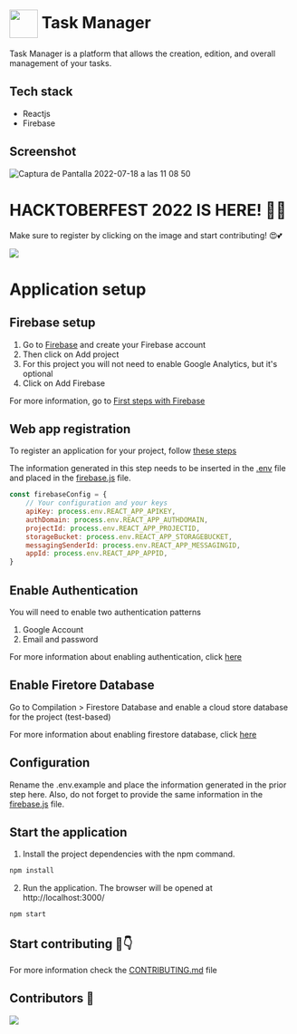 # <img align="center" width="50"  src="https://user-images.githubusercontent.com/100128850/179488136-2ed274ee-b2ef-4187-a155-ab813bf6e8fb.png"> Task Manager

Task Manager is a platform that allows the creation, edition, and overall management of your tasks.

## Tech stack

-   Reactjs
-   Firebase

## Screenshot

![Captura de Pantalla 2022-07-18 a las 11 08 50](https://user-images.githubusercontent.com/100128850/181705280-922a9dcf-9766-452b-832a-6510092a2766.png)

# HACKTOBERFEST 2022 IS HERE! 🌈🧨

Make sure to register by clicking on the image and start contributing! 😍💕

<a href ="https://hacktoberfest.com/"><img align="center" src="https://user-images.githubusercontent.com/100128850/200891792-6c88e81b-ac5c-4b8b-b819-1c229fea8186.jpeg"></img></a>

# Application setup

## Firebase setup

1. Go to [Firebase](https://firebase.google.com/) and create your Firebase account
2. Then click on Add project
3. For this project you will not need to enable Google Analytics, but it's optional
4. Click on Add Firebase

For more information, go to [First steps with Firebase](https://cloud.google.com/firestore/docs/client/get-firebase)

## Web app registration

To register an application for your project, follow [these steps](https://firebase.google.com/docs/web/setup)

The information generated in this step needs to be inserted in the [.env](https://github.com/emepuchades/task-manager/blob/main/.env.example) file and placed in the [firebase.js](https://github.com/emepuchades/task-manager/blob/main/src/firebase.js) file.

```javascript
const firebaseConfig = {
    // Your configuration and your keys
    apiKey: process.env.REACT_APP_APIKEY,
    authDomain: process.env.REACT_APP_AUTHDOMAIN,
    projectId: process.env.REACT_APP_PROJECTID,
    storageBucket: process.env.REACT_APP_STORAGEBUCKET,
    messagingSenderId: process.env.REACT_APP_MESSAGINGID,
    appId: process.env.REACT_APP_APPID,
}
```

## Enable Authentication

You will need to enable two authentication patterns

1. Google Account
2. Email and password

For more information about enabling authentication, click [here](https://firebase.google.com/docs/auth)

## Enable Firetore Database

Go to Compilation > Firestore Database and enable a cloud store database for the project (test-based)

For more information about enabling firestore database, click [here](https://firebase.google.com/docs/firestore/quickstart?hl=es&authuser=0)

## Configuration

Rename the .env.example and place the information generated in the prior step here. Also, do not forget to provide the same information in the [firebase.js](https://github.com/emepuchades/task-manager/blob/main/src/firebase.js) file.

## Start the application

1. Install the project dependencies with the npm command.

```bash
npm install
```

2. Run the application. The browser will be opened at http://localhost:3000/

```bash
npm start
```

## Start contributing 💚👇

For more information check the [CONTRIBUTING.md](https://github.com/emepuchades/task-manager/blob/main/CONTRIBUTING.md) file

## Contributors 🙌

<a href="https://github.com/emepuchades/task-manager/graphs/contributors">
  <img src="https://contrib.rocks/image?repo=emepuchades/task-manager" />
</a>
